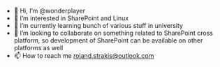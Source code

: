 - 👋 Hi, I’m @wonderplayer
- 👀 I’m interested in SharePoint and Linux
- 🌱 I’m currently learning bunch of various stuff in university
- 💞️ I’m looking to collaborate on something related to SharePoint cross platform, so development of SharePoint can be available on other platforms as well
- 📫 How to reach me roland.strakis@outlook.com

<!---
wonderplayer/wonderplayer is a ✨ special ✨ repository because its `README.md` (this file) appears on your GitHub profile.
You can click the Preview link to take a look at your changes.
--->

